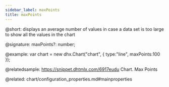 ```yaml
---
sidebar_label: maxPoints
title: maxPoints
---          
```


@short: displays an average number of values in case a data set is too large to show all the values in the chart

@signature: maxPoints?: number;

@example: 
var chart = new dhx.Chart("chart", {
	type:"line",
	maxPoints:100
});

@relatedsample:
https://snippet.dhtmlx.com/6917eudu	Chart. Max Points

@related:
chart/configuration_properties.md#mainproperties